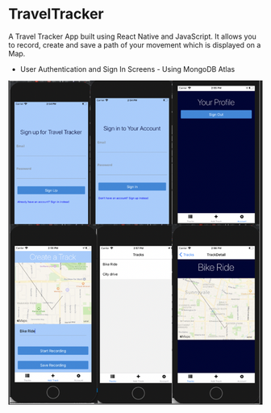# TravelTracker
A Travel Tracker App built using React Native and JavaScript. It allows you to record, create and save a path of your movement which is displayed on a Map.
- User Authentication and Sign In Screens - Using MongoDB Atlas 

![](ScreenShots/Screens.png)
